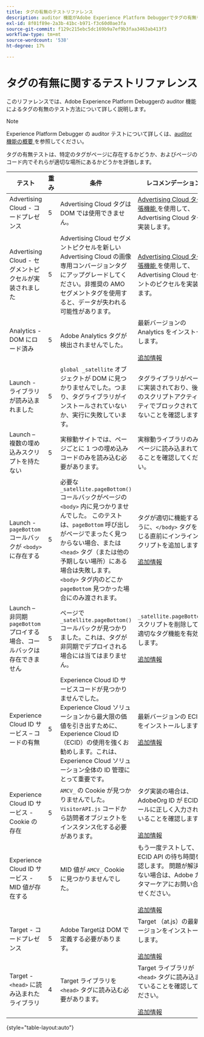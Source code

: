 ```yaml
---
title: タグの有無のテストリファレンス
description: auditor 機能がAdobe Experience Platform Debuggerでタグの有無をテストする方法について説明します。
exl-id: 8f01f89e-2a3b-41bc-b971-f3c60d0ae3fa
source-git-commit: f129c215ebc5dc169b9a7ef9b3faa3463ab413f3
workflow-type: tm+mt
source-wordcount: '538'
ht-degree: 17%

---
```


# タグの有無に関するテストリファレンス

このリファレンスでは、Adobe Experience Platform Debuggerの auditor 機能によるタグの有無のテスト方法について詳しく説明します。

>[!NOTE]
>
>Experience Platform Debugger の auditor テストについて詳しくは、[auditor 機能の概要 ](./overview.md) を参照してください。

タグの有無テストは、特定のタグがページに存在するかどうか、およびページのコード内でそれらが適切な場所にあるかどうかを評価します。

| テスト | 重み | 条件 | レコメンデーション |
| --- | --- | --- | --- |
| Advertising Cloud - コードプレゼンス | 5 | Advertising Cloud タグは DOM では使用できません。 | [Advertising Cloud タグ拡張機能 ](../../destinations/catalog/advertising/adobe-advertising-cloud.md) を使用して、Advertising Cloud タグを実装します。 |
| Advertising Cloud - セグメントピクセルが実装されました | 5 | Advertising Cloud セグメントピクセルを新しい Advertising Cloud の画像専用コンバージョンタグにアップグレードしてください。非推奨の AMO セグメントタグを使用すると、データが失われる可能性があります。 | [Advertising Cloud タグ拡張機能 ](../../destinations/catalog/advertising/adobe-advertising-cloud.md) を使用して、Advertising Cloud セグメントのピクセルを実装します。 |
| Analytics - DOM にロード済み | 5 | Adobe Analytics タグが検出されませんでした。 | 最新バージョンの Analytics をインストールします。 <br><br>[追加情報](https://experienceleague.adobe.com/docs/analytics/implementation/home.html?lang=ja) |
| Launch - ライブラリが読み込まれました | 5 | `global _satellite` オブジェクトが DOM に見つかりませんでした。つまり、タグライブラリがインストールされていないか、実行に失敗しています。 | タグライブラリがページに実装されており、後続のスクリプトアクティビティでブロックされていないことを確認します。 |
| Launch – 複数の埋め込みスクリプトを持たない | 5 | 実稼動サイトでは、ページごとに 1 つの埋め込みコードのみを読み込む必要があります。 | 実稼動ライブラリのみがページに読み込まれていることを確認してください。 |
| Launch - `pageBottom` コールバックが `<body>` に存在する | 5 | 必要な `_satellite.pageBottom()` コールバックがページの `<body>` 内に見つかりませんでした。 このテストは、`pageBottom` 呼び出しがページでまったく見つからない場合、または `<head>` タグ（または他の予期しない場所）にある場合は失敗します。 `<body>` タグ内のどこか `pageBottom` 見つかった場合にのみ渡されます。 | タグが適切に機能するように、`</body>` タグを閉じる直前にインラインスクリプトを追加します。<br><br>[追加情報](../../tags/ui/client-side/asynchronous-deployment.md) |
| Launch – 非同期 `pageBottom` プロイする場合、コールバックは存在できません | 5 | ページで `_satellite.pageBottom()` コールバックが見つかりました。これは、タグが非同期でデプロイされる場合には当てはまりません。 | `_satellite.pageBottom()` スクリプトを削除して、適切なタグ機能を有効にします。 <br><br>[追加情報](../../tags/ui/client-side/asynchronous-deployment.md) |
| Experience Cloud ID サービス – コードの有無 | 5 | Experience Cloud ID サービスコードが見つかりませんでした。Experience Cloud ソリューションから最大限の価値を引き出すために、Experience Cloud ID （ECID）の使用を強くお勧めします。これは、Experience Cloud ソリューション全体の ID 管理にとって重要です。 | 最新バージョンの ECID をインストールします。<br><br>[追加情報](https://experienceleague.adobe.com/docs/id-service/using/intro/overview.html?lang=ja) |
| Experience Cloud ID サービス - Cookie の存在 | 5 | `AMCV_` の Cookie が見つかりませんでした。 `VisitorAPI.js` コードから訪問者オブジェクトをインスタンス化する必要があります。 | タグ実装の場合は、AdobeOrg ID が ECID ツールに正しく入力されていることを確認します。 <br><br>[追加情報](https://experienceleague.adobe.com/docs/id-service/using/intro/cookies.html) |
| Experience Cloud ID サービス - MID 値が存在する | 5 | MID 値が `AMCV_` Cookie に見つかりませんでした。 | もう一度テストして、ECID API の待ち時間を確認します。 問題が解決しない場合は、Adobe カスタマーケアにお問い合わせください。 <br><br>[追加情報](https://experienceleague.adobe.com/docs/id-service/using/intro/cookies.html) |
| Target - コードプレゼンス | 5 | Adobe Targetは DOM で定義する必要があります。 | Target （at.js）の最新バージョンをインストールします。 <br><br>[追加情報](https://experienceleague.adobe.com/docs/target/using/implement-target/implementing-target.html) |
| Target - `<head>` に読み込まれたライブラリ | 4 | Target ライブラリを `<head>` タグに読み込む必要があります。 | Target ライブラリが `<head>` タグに読み込まれていることを確認してください。 <br><br>[追加情報](https://experienceleague.adobe.com/docs/target/using/implement-target/implementing-target.html) |

{style="table-layout:auto"}
